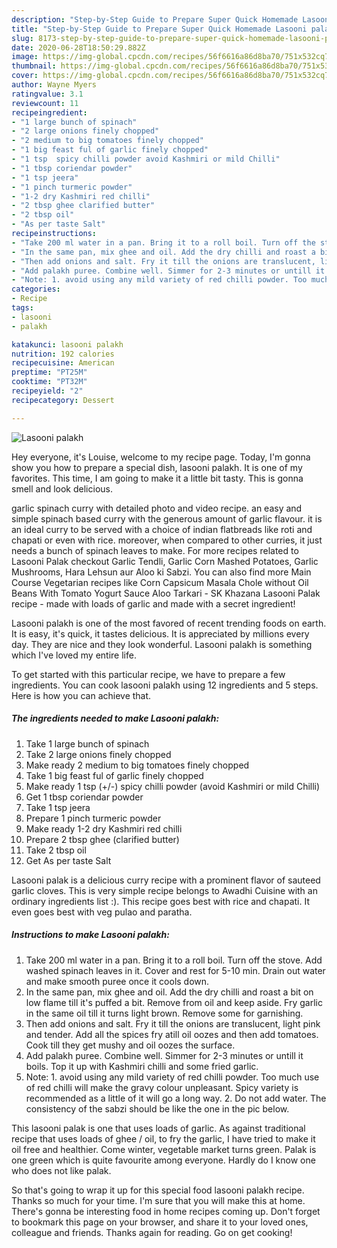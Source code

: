 ```yaml
---
description: "Step-by-Step Guide to Prepare Super Quick Homemade Lasooni palakh"
title: "Step-by-Step Guide to Prepare Super Quick Homemade Lasooni palakh"
slug: 8173-step-by-step-guide-to-prepare-super-quick-homemade-lasooni-palakh
date: 2020-06-28T18:50:29.882Z
image: https://img-global.cpcdn.com/recipes/56f6616a86d8ba70/751x532cq70/lasooni-palakh-recipe-main-photo.jpg
thumbnail: https://img-global.cpcdn.com/recipes/56f6616a86d8ba70/751x532cq70/lasooni-palakh-recipe-main-photo.jpg
cover: https://img-global.cpcdn.com/recipes/56f6616a86d8ba70/751x532cq70/lasooni-palakh-recipe-main-photo.jpg
author: Wayne Myers
ratingvalue: 3.1
reviewcount: 11
recipeingredient:
- "1 large bunch of spinach"
- "2 large onions finely chopped"
- "2 medium to big tomatoes finely chopped"
- "1 big feast ful of garlic finely chopped"
- "1 tsp  spicy chilli powder avoid Kashmiri or mild Chilli"
- "1 tbsp coriendar powder"
- "1 tsp jeera"
- "1 pinch turmeric powder"
- "1-2 dry Kashmiri red chilli"
- "2 tbsp ghee clarified butter"
- "2 tbsp oil"
- "As per taste Salt"
recipeinstructions:
- "Take 200 ml water in a pan. Bring it to a roll boil. Turn off the stove. Add washed spinach leaves in it. Cover and rest for 5-10 min. Drain out water and make smooth puree once it cools down."
- "In the same pan, mix ghee and oil. Add the dry chilli and roast a bit on low flame till it&#39;s puffed a bit. Remove from oil and keep aside. Fry garlic in the same oil till it turns light brown. Remove some for garnishing."
- "Then add onions and salt. Fry it till the onions are translucent, light pink and tender. Add all the spices fry atill oil oozes and then add tomatoes. Cook till they get mushy and oil oozes the surface."
- "Add palakh puree. Combine well. Simmer for 2-3 minutes or untill it boils. Top it up with Kashmiri chilli and some fried garlic."
- "Note: 1. avoid using any mild variety of red chilli powder. Too much use of red chilli will make the gravy colour unpleasant. Spicy variety is recommended as a little of it will go a long way. 2. Do not add water. The consistency of the sabzi should be like the one in the pic below."
categories:
- Recipe
tags:
- lasooni
- palakh

katakunci: lasooni palakh 
nutrition: 192 calories
recipecuisine: American
preptime: "PT25M"
cooktime: "PT32M"
recipeyield: "2"
recipecategory: Dessert

---
```



![Lasooni palakh](https://img-global.cpcdn.com/recipes/56f6616a86d8ba70/751x532cq70/lasooni-palakh-recipe-main-photo.jpg)

Hey everyone, it's Louise, welcome to my recipe page. Today, I'm gonna show you how to prepare a special dish, lasooni palakh. It is one of my favorites. This time, I am going to make it a little bit tasty. This is gonna smell and look delicious.

garlic spinach curry with detailed photo and video recipe. an easy and simple spinach based curry with the generous amount of garlic flavour. it is an ideal curry to be served with a choice of indian flatbreads like roti and chapati or even with rice. moreover, when compared to other curries, it just needs a bunch of spinach leaves to make. For more recipes related to Lasooni Palak checkout Garlic Tendli, Garlic Corn Mashed Potatoes, Garlic Mushrooms, Hara Lehsun aur Aloo ki Sabzi. You can also find more Main Course Vegetarian recipes like Corn Capsicum Masala Chole without Oil Beans With Tomato Yogurt Sauce Aloo Tarkari - SK Khazana Lasooni Palak recipe - made with loads of garlic and made with a secret ingredient!

Lasooni palakh is one of the most favored of recent trending foods on earth. It is easy, it's quick, it tastes delicious. It is appreciated by millions every day. They are nice and they look wonderful. Lasooni palakh is something which I've loved my entire life.


To get started with this particular recipe, we have to prepare a few ingredients. You can cook lasooni palakh using 12 ingredients and 5 steps. Here is how you can achieve that.

<!--inarticleads1-->

##### The ingredients needed to make Lasooni palakh:

1. Take 1 large bunch of spinach
1. Take 2 large onions finely chopped
1. Make ready 2 medium to big tomatoes finely chopped
1. Take 1 big feast ful of garlic finely chopped
1. Make ready 1 tsp (+/-) spicy chilli powder (avoid Kashmiri or mild Chilli)
1. Get 1 tbsp coriendar powder
1. Take 1 tsp jeera
1. Prepare 1 pinch turmeric powder
1. Make ready 1-2 dry Kashmiri red chilli
1. Prepare 2 tbsp ghee (clarified butter)
1. Take 2 tbsp oil
1. Get As per taste Salt


Lasooni palak is a delicious curry recipe with a prominent flavor of sauteed garlic cloves. This is very simple recipe belongs to Awadhi Cuisine with an ordinary ingredients list :). This recipe goes best with rice and chapati. It even goes best with veg pulao and paratha. 

<!--inarticleads2-->

##### Instructions to make Lasooni palakh:

1. Take 200 ml water in a pan. Bring it to a roll boil. Turn off the stove. Add washed spinach leaves in it. Cover and rest for 5-10 min. Drain out water and make smooth puree once it cools down.
1. In the same pan, mix ghee and oil. Add the dry chilli and roast a bit on low flame till it&#39;s puffed a bit. Remove from oil and keep aside. Fry garlic in the same oil till it turns light brown. Remove some for garnishing.
1. Then add onions and salt. Fry it till the onions are translucent, light pink and tender. Add all the spices fry atill oil oozes and then add tomatoes. Cook till they get mushy and oil oozes the surface.
1. Add palakh puree. Combine well. Simmer for 2-3 minutes or untill it boils. Top it up with Kashmiri chilli and some fried garlic.
1. Note: 1. avoid using any mild variety of red chilli powder. Too much use of red chilli will make the gravy colour unpleasant. Spicy variety is recommended as a little of it will go a long way. 2. Do not add water. The consistency of the sabzi should be like the one in the pic below.


This lasooni palak is one that uses loads of garlic. As against traditional recipe that uses loads of ghee / oil, to fry the garlic, I have tried to make it oil free and healthier. Come winter, vegetable market turns green. Palak is one green which is quite favourite among everyone. Hardly do I know one who does not like palak. 

So that's going to wrap it up for this special food lasooni palakh recipe. Thanks so much for your time. I'm sure that you will make this at home. There's gonna be interesting food in home recipes coming up. Don't forget to bookmark this page on your browser, and share it to your loved ones, colleague and friends. Thanks again for reading. Go on get cooking!
